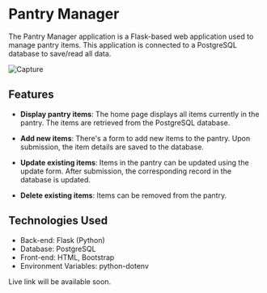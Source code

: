 # Pantry Manager 
The Pantry Manager application is a Flask-based web application used to manage pantry items. This application is connected to a PostgreSQL database to save/read all data.

![Capture](https://github.com/Mlindens/Pantry/assets/83295029/0e685659-d659-4e8d-8a92-f1fb7df371c5)


## Features

* **Display pantry items**: The home page displays all items currently in the pantry. The items are retrieved from the PostgreSQL database.

* **Add new items**: There's a form to add new items to the pantry. Upon submission, the item details are saved to the database.

* **Update existing items**: Items in the pantry can be updated using the update form. After submission, the corresponding record in the database is updated.

* **Delete existing items**: Items can be removed from the pantry.

## Technologies Used
* Back-end: Flask (Python)
* Database: PostgreSQL
* Front-end: HTML, Bootstrap
* Environment Variables: python-dotenv

Live link will be available soon.
